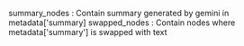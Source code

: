summary_nodes : Contain summary generated by gemini in metadata['summary]
swapped_nodes : Contain nodes where metadata['summary'] is swapped with text